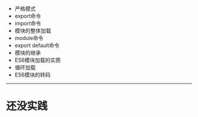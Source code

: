+ 严格模式
+ export命令
+ import命令
+ 模块的整体加载
+ module命令
+ export default命令
+ 模块的继承
+ ES6模块加载的实质
+ 循环加载
+ ES6模块的转码

---
# 还没实践